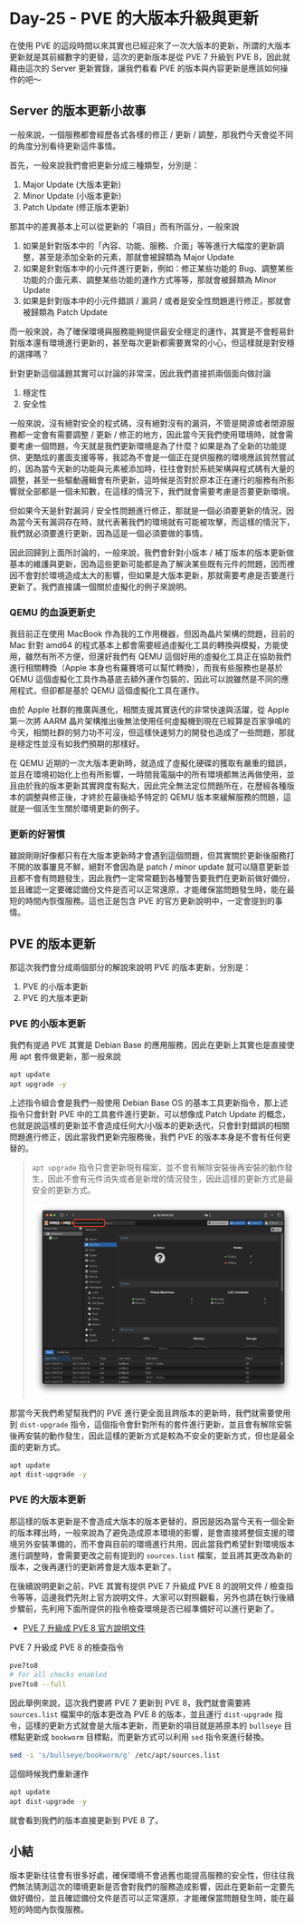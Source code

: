 # Day-25 - PVE 的大版本升級與更新

在使用 PVE 的這段時間以來其實也已經迎來了一次大版本的更新，所謂的大版本更新就是其前綴數字的更替，這次的更新版本是從 PVE 7 升級到 PVE 8，因此就藉由這次的 Server 更新實錄，讓我們看看 PVE 的版本與內容更新是應該如何操作的吧～

## Server 的版本更新小故事

一般來說，一個服務都會經歷各式各樣的修正 / 更新 / 調整，那我們今天會從不同的角度分別看待更新這件事情。

首先，一般來說我們會把更新分成三種類型，分別是：

1. Major Update (大版本更新)
2. Minor Update (小版本更新)
3. Patch Update (修正版本更新)

那其中的差異基本上可以從更新的「項目」而有所區分，一般來說

1. 如果是針對版本中的「內容、功能、服務、介面」等等進行大幅度的更新調整，甚至是添加全新的元素，那就會被歸類為 Major Update
2. 如果是針對版本中的小元件進行更新，例如：修正某些功能的 Bug、調整某些功能的介面元素、調整某些功能的運作方式等等，那就會被歸類為 Minor Update
3. 如果是針對版本中的小元件錯誤 / 漏洞 / 或者是安全性問題進行修正，那就會被歸類為 Patch Update

而一般來說，為了確保環境與服務能夠提供最安全穩定的運作，其實是不會輕易針對版本還有環境進行更新的，甚至每次更新都需要異常的小心，但這樣就是對安穩的選擇嗎？

針對更新這個議題其實可以討論的非常深，因此我們直接抓兩個面向做討論

1. 穩定性
2. 安全性

一般來說，沒有絕對安全的程式碼，沒有絕對沒有的漏洞，不管是開源或者閉源服務都一定會有需要調整 / 更新 / 修正的地方，因此當今天我們使用環境時，就會需要考慮一個問題，今天就是我們更新環境是為了什麼？如果是為了全新的功能提供、更酷炫的畫面支援等等，我認為不會是一個正在提供服務的環境應該貿然嘗試的，因為當今天新的功能與元素被添加時，往往會對於系統架構與程式碼有大量的調整，甚至一些驅動邏輯會有所更新，這時候是否對於原本正在運行的服務有所影響就全部都是一個未知數，在這樣的情況下，我們就會需要考慮是否要更新環境。

但如果今天是針對漏洞 / 安全性問題進行修正，那就是一個必須要更新的情況，因為當今天有漏洞存在時，就代表著我們的環境就有可能被攻擊，而這樣的情況下，我們就必須要進行更新，因為這是一個必須要做的事情。

因此回歸到上面所討論的，一般來說，我們會針對小版本 / 補丁版本的版本更新做基本的維護與更新，因為這些更新可能都是為了解決某些既有元件的問題，因而裡因不會對於環境造成太大的影響，但如果是大版本更新，那就需要考慮是否要進行更新了。我們直接講一個關於虛擬化的例子來說明。

### QEMU 的血淚更新史

我目前正在使用 MacBook 作為我的工作用機器，但因為晶片架構的問題，目前的 Mac 針對 amd64 的程式基本上都會需要經過虛擬化工具的轉換與模擬，方能使用，雖然有所不方便，但還好我們有 QEMU 這個好用的虛擬化工具正在協助我們進行相關轉換（Apple 本身也有羅賽塔可以幫忙轉換），而我有些服務也是基於 QEMU 這個虛擬化工具作為基底去額外運作包裝的，因此可以說雖然是不同的應用程式，但卻都是基於 QEMU 這個虛擬化工具在運作。

由於 Apple 社群的推廣與進化，相關支援其實迭代的非常快速與活躍，從 Apple 第一次將 AARM 晶片架構推出後無法使用任何虛擬機到現在已經算是百家爭鳴的今天，相關社群的努力功不可沒，但這樣快速努力的開發也造成了一些問題，那就是穩定性並沒有如我們預期的那樣好。

在 QEMU 近期的一次大版本更新時，就造成了虛擬化硬碟的獲取有嚴重的錯誤，並且在環境初始化上也有所影響，一時間我電腦中的所有環境都無法再做使用，並且由於我的版本更新其實跨度有點大，因此完全無法定位問題所在，在歷經各種版本的調整與修正後，才終於在最後給予特定的 QEMU 版本來緩解服務的問題，這就是一個活生生關於環境更新的例子。

### 更新的好習慣

雖說剛剛好像都只有在大版本更新時才會遇到這個問題，但其實關於更新後服務打不開的故事屢見不鮮，絕對不會因為是 patch / minor update 就可以隨意更新並且都不會有問題發生，因此我們一定常常聽到各種警告要我們在更新前做好備份，並且確認一定要確認備份文件是否可以正常還原，才能確保當問題發生時，能在最短的時間內恢復服務。這也正是包含 PVE 的官方更新說明中，一定會提到的事情。

## PVE 的版本更新

那這次我們會分成兩個部分的解說來說明 PVE 的版本更新，分別是：

1. PVE 的小版本更新
2. PVE 的大版本更新

### PVE 的小版本更新

我們有提過 PVE 其實是 Debian Base 的應用服務，因此在更新上其實也是直接使用 apt 套件做更新，那一般來說

```bash
apt update
apt upgrade -y
```

上述指令組合會是我們一般使用 Debian Base OS 的基本工具更新指令，那上述指令只會針對 PVE 中的工具套件進行更新，可以想像成 Patch Update 的概念，也就是說這樣的更新並不會造成任何大/小版本的更新迭代，只會針對錯誤的相關問題進行修正，因此當我們更新完服務後，我們 PVE 的版本本身是不會有任何更替的。

> `apt upgrade` 指令只會更新現有檔案，並不會有解除安裝後再安裝的動作發生，因此不會有元件消失或者是新增的情況發生，因此這樣的更新方式是最安全的更新方式。
> 
> ![PVE Version Example](https://raw.githubusercontent.com/fdff87554/iThome-Ironman/main/2023/%E8%AA%92%EF%BC%8C%E6%83%B3%E4%B8%8D%E5%88%B0%E6%9C%89%E4%B8%80%E5%A4%A9%E6%90%9E%E6%87%82%E7%B6%B2%E8%B7%AF%E6%98%AF%E5%9B%A0%E7%82%BA%E5%AE%BF%E8%88%8D%E5%AD%B8%E9%95%B7%E9%80%BC%E6%88%91%E7%9A%84QQ%EF%BC%8130%E5%A4%A9%E7%9A%84%E5%AE%BF%E8%88%8D%E7%B6%B2%E8%B7%AF%E6%9E%B6%E8%A8%AD/Images/PVE-Version-Example.png)

那當今天我們希望幫我們的 PVE 進行更全面且跨版本的更新時，我們就需要使用到 `dist-upgrade` 指令，這個指令會針對所有的套件進行更新，並且會有解除安裝後再安裝的動作發生，因此這樣的更新方式是較為不安全的更新方式，但也是最全面的更新方式。

```bash
apt update
apt dist-upgrade -y
```

### PVE 的大版本更新

那這樣的版本更新是不會造成大版本的版本更替的，原因是因為當今天有一個全新的版本釋出時，一般來說為了避免造成原本環境的影響，是會直接將整個支援的環境另外安裝準備的，而不會與目前的環境進行共用，因此當我們希望針對環境版本進行調整時，會需要更改之前有提到的 `sources.list` 檔案，並且將其更改為新的版本，之後再運行的更新將會是大版本更新了。

在後續說明更新之前，PVE 其實有提供 PVE 7 升級成 PVE 8 的說明文件 / 檢查指令等等，這邊我們先附上官方說明文件，大家可以對照觀看，另外也請在執行後續步驟前，先利用下面所提供的指令檢查環境是否已經準備好可以進行更新了。

- [PVE 7 升級成 PVE 8 官方說明文件](https://pve.proxmox.com/wiki/Upgrade_from_7_to_8)

PVE 7 升級成 PVE 8 的檢查指令

```bash
pve7to8
# for all checks enabled
pve7to8 --full
```

因此舉例來說，這次我們要將 PVE 7 更新到 PVE 8，我們就會需要將 `sources.list` 檔案中的版本更改為 PVE 8 的版本，並且運行 `dist-upgrade` 指令，這樣的更新方式就會是大版本更新，而更新的項目就是將原本的 `bullseye` 目標點更新成 `bookworm` 目標點，而更新方式可以利用 `sed` 指令來進行替換。

```bash
sed -i 's/bullseye/bookworm/g' /etc/apt/sources.list
```

這個時候我們重新運作

```bash
apt update
apt dist-upgrade -y
```

就會看到我們的版本直接更新到 PVE 8 了。

## 小結

版本更新往往會有很多好處，確保環境不會過舊也能提高服務的安全性，但往往我們無法猜測這次的環境更新是否會對我們的服務造成影響，因此在更新前一定要先做好備份，並且確認備份文件是否可以正常還原，才能確保當問題發生時，能在最短的時間內恢復服務。
